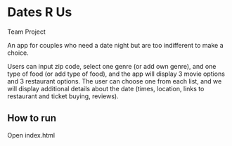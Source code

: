 # Dates R Us
Team Project

An app for couples who need a date night but are too indifferent to make a choice. 

Users can input zip code, select one genre (or add own genre), and one type of food (or add type of food), and the app will display 3 movie options and 3 restaurant options. The user can choose one from each list, and we will display additional details about the date (times, location, links to restaurant and ticket buying, reviews).

## How to run

Open index.html

